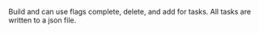 Build and can use flags complete, delete, and add for tasks. All tasks are written to a json file. 

